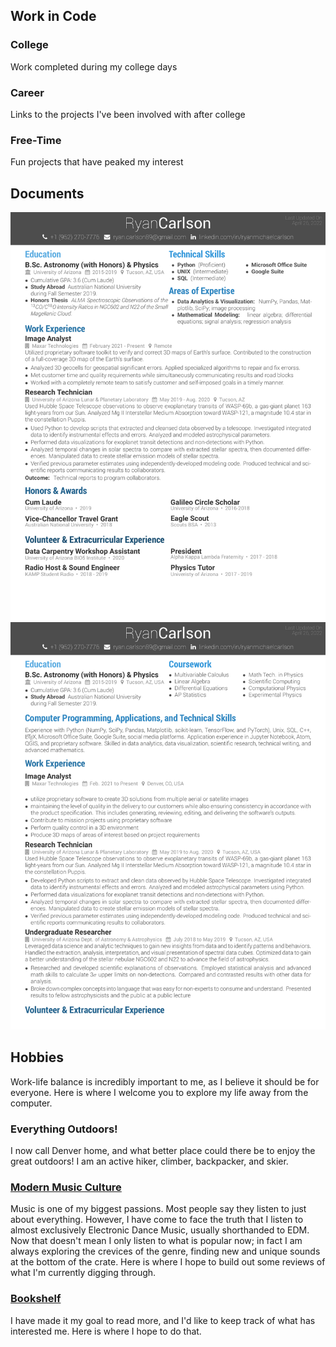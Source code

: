 ## Work in Code
### College
Work completed during my college days

### Career
Links to the projects I've been involved with after college

### Free-Time
Fun projects that have peaked my interest

## Documents
<a href="/assets/files/Resume.pdf" download="ryancarlson_resume">
  <img src="/assets/files/Resume.pdf" alt="Resume">
</a>
<a href="/assets/files/CV.pdf" download="ryancarlson_cv">
  <img src="/assets/files/CV.pdf" alt="CV">
</a>

## Hobbies
Work-life balance is incredibly important to me, as I believe it should be for everyone. Here is where I welcome you to explore my life away from the computer.

### Everything Outdoors!
I now call Denver home, and what better place could there be to enjoy the great outdoors! I am an active hiker, climber, backpacker, and skier.

### [Modern Music Culture](/music.html)
Music is one of my biggest passions. Most people say they listen to just about everything. However, I have come to face the truth that I listen to almost exclusively Electronic Dance Music, usually shorthanded to EDM. Now that doesn't mean I only listen to what is popular now; in fact I am always exploring the crevices of the genre, finding new and unique sounds at the bottom of the crate. Here is where I hope to build out some reviews of what I'm currently digging through.

### [Bookshelf](/bookshelf.html)
I have made it my goal to read more, and I'd like to keep track of what has interested me. Here is where I hope to do that.
